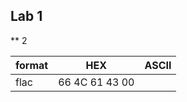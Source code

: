 ## Lab 1

** 2


| format        | 	    HEX     |	   ASCII	|
| ------------- |:-------------:|:-------------:|
| flac      	| 66 4C 61 43 00 |				|


